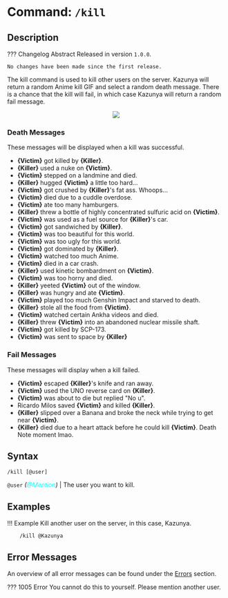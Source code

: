 # **Command:** `/kill`

## **Description**

??? Changelog Abstract
    Released in version `1.0.0`.

    No changes have been made since the first release.

The kill command is used to kill other users on the server. Kazunya will return a random Anime kill GIF and select a random death message. There is a chance that the kill will fail, in which case Kazunya will return a random fail message.

<p align="center"><img src="https://c.tenor.com/FJmJM5jRVp4AAAAd/wasted-anime.gif"></p>

### **Death Messages**

These messages will be displayed when a kill was successful.

- **{Victim}** got killed by **{Killer}**.
- **{Killer}** used a nuke on **{Victim}**.
- **{Victim}** stepped on a landmine and died.
- **{Killer}** hugged **{Victim}** a little too hard...
- **{Victim}** got crushed by **{Killer}**'s fat ass. Whoops...
- **{Victim}** died due to a cuddle overdose.
- **{Victim}** ate too many hamburgers.
- **{Killer}** threw a bottle of highly concentrated sulfuric acid on **{Victim}**.
- **{Victim}** was used as a fuel source for **{Killer}**'s car.
- **{Victim}** got sandwiched by **{Killer}**.
- **{Victim}** was too beautiful for this world.
- **{Victim}** was too ugly for this world.
- **{Victim}** got dominated by **{Killer}**.
- **{Victim}** watched too much Anime.
- **{Victim}** died in a car crash.
- **{Killer}** used kinetic bombardment on **{Victim}**.
- **{Victim}** was too horny and died.
- **{Killer}** yeeted **{Victim}** out of the window.
- **{Killer}** was hungry and ate **{Victim}**.
- **{Victim}** played too much Genshin Impact and starved to death.
- **{Killer}** stole all the food from **{Victim}**.
- **{Victim}** watched certain Ankha videos and died.
- **{Killer}** threw **{Victim}** into an abandoned nuclear missile shaft.
- **{Victim}** got killed by SCP-173.
- **{Victim}** was sent to space by **{Killer}**

### **Fail Messages**

These messages will display when a kill failed.

- **{Victim}** escaped **{Killer}**'s knife and ran away.
- **{Victim}** used the UNO reverse card on **{Killer}**.
- **{Victim}** was about to die but replied "No u".
- Ricardo Milos saved **{Victim}** and killed **{Killer}**.
- **{Killer}** slipped over a Banana and broke the neck while trying to get near **{Victim}**.
- **{Killer}** died due to a heart attack before he could kill **{Victim}**. Death Note moment lmao.

## **Syntax**

    /kill [@user]

`@user` *(<span style="color:aqua">@Mention</span>)* | The user you want to kill.

## **Examples**

!!! Example
    Kill another user on the server, in this case, Kazunya.

        /kill @Kazunya

## **Error Messages**

An overview of all error messages can be found under the <a href="/errors/">Errors</a> section.

??? 1005 Error
    You cannot do this to yourself. Please mention another user.